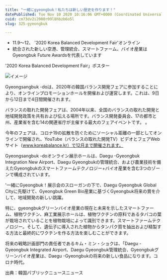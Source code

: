 ```yaml
---
title: "一緒にgyeongbuk！私たちは新しい歴史を作ります！"
datePublished: Tue Nov 10 2020 10:16:06 GMT+0000 (Coordinated Universal Time)
cuid: cm73dv2i2000r09l8hbzb6o5l
slug: 325-gyeongbuk

---
```



- 11.9〜12、 '2020 Korea Balanced Development Fair'オンライン
- 統合された新しい空港、管理統合、スマートファーム、バイオ産業はGyeongbuk Future Awardsを代表しています

'2020 Korea Balanced Development Fair」ポスター

![イメージ](https://cdn.hashnode.com/res/hashnode/image/upload/v1739453767717/531a3614-c7b6-4de8-852a-f33f0831f09d.jpeg)

Gyeongsangbuk -doは、2020年の韓国バランス開発フェアに参加することにより、オンラインプロモーションホールを開催および運営します。これは、9日から12日まで4日間開催されます。

バランスの取れた開発フェアは、2004年以来、全国のバランスの取れた開発と地域開発政策を共有および伝える場所です。バランス開発委員会、17の都市と州、産業省を含む14の関連省庁が主催する最大のフェアイベントです。 。

今年のフェアは、コロナ19の拡散を防ぐためにソーシャル距離の一部としてオンラインで開催され、YouTube（バランスの取れた開発TV）ビデオとフェアWebサイト（www.koreabalance.kr）で12月まで開催されます。

Gyeongsangbuk -doオンライン展示ホールは、Daegu -Gyeongbuk Integration New Airport、Daegu Gyeongbukの管理統合、および農業技術を備えたGyeongbukのスマートファームテクノロジー+バイオ産業を含む3つのゾーンで構成されています。

'一緒にGyeongbuk！展示会のスローガンの下で、Daegu Gyeongbuk Global Cityに先駆けて、Gyeongbuk Green Bio産業に基づくGyeongbuk将来の賞を介して、地域開発の新しい跳躍。

特に、gyeongbukグリーンバイオ産業の現在と未来を示したスマートファーム、植物ワクチン、麻工業展示ホールは、植物ワクチンの原料であるタバコの葉が栽培されていることを植物栽培によって識別できます。スマートファームテクノロジー。そして、遺伝子に導入された植物からタンパク質を抽出および精製する方法と最終的にワクチンを作る方法を楽しむことができます。

将来の戦略計画部門の責任者であるキム・ミン・ショクは、「Daegu -Gyeongbuk Integrated Airport、Daegu Gyeongbuk管理統合、Gyeongbukグリーンバイオ産業は、Daegu -Gyeongbukの将来の新しい食品になります。コロナ時代。

出典：韓国パブリックニュースニュース